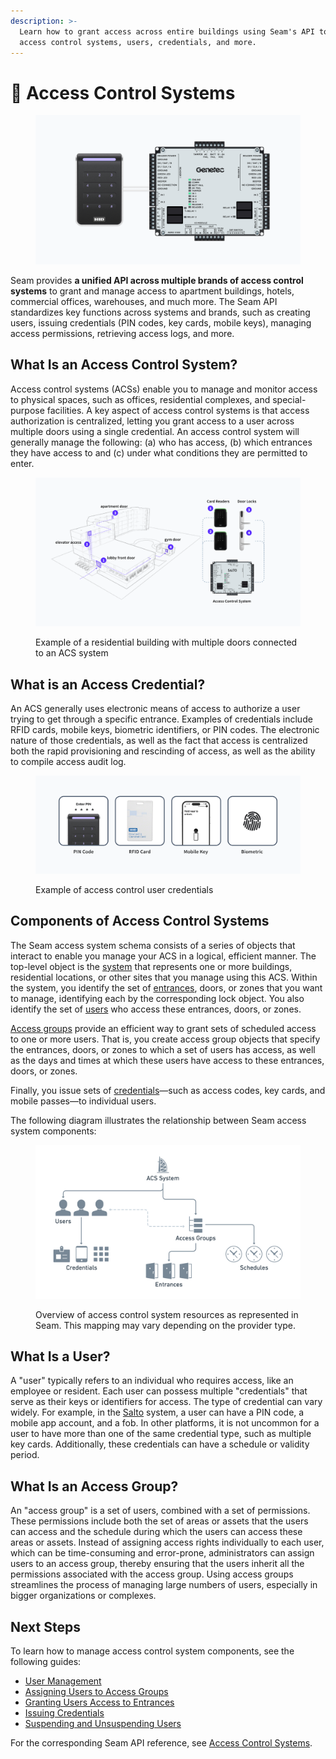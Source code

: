 ```yaml
---
description: >-
  Learn how to grant access across entire buildings using Seam's API to manage
  access control systems, users, credentials, and more.
---
```


# 🏢 Access Control Systems

<figure><img src="../../.gitbook/assets/acs-cover.png" alt=""><figcaption></figcaption></figure>

Seam provides **a unified API across multiple brands of access control systems** to grant and manage access to apartment buildings, hotels, commercial offices, warehouses, and much more. The Seam API standardizes key functions across systems and brands, such as creating users, issuing credentials (PIN codes, key cards, mobile keys), managing access permissions, retrieving access logs, and more.&#x20;

## What Is an Access Control System?

Access control systems (ACSs) enable you to manage and monitor access to physical spaces, such as offices, residential complexes, and special-purpose facilities. A key aspect of access control systems is that access authorization is centralized, letting you grant access to a user across multiple doors using a single credential. An access control system will generally manage the following: (a) who has access, (b) which entrances they have access to and (c) under what conditions they are permitted to enter.

<figure><img src="../../.gitbook/assets/building-acs-example.png" alt=""><figcaption><p>Example of a residential building with multiple doors connected to an ACS system</p></figcaption></figure>

## What is an Access Credential?

An ACS generally uses electronic means of access to authorize a user trying to get through a specific entrance. Examples of credentials include RFID cards, mobile keys, biometric identifiers, or PIN codes. The electronic nature of those credentials, as well as the fact that access is centralized both the rapid provisioning and rescinding of access, as well as the ability to compile access audit log.

<figure><img src="../../.gitbook/assets/acs-credential-types.png" alt=""><figcaption><p>Example of access control user credentials</p></figcaption></figure>

## Components of Access Control Systems&#x20;

The Seam access system schema consists of a series of objects that interact to enable you manage your ACS in a logical, efficient manner. The top-level object is the [system](../../api-clients/access-control-systems/systems/) that represents one or more buildings, residential locations, or other sites that you manage using this ACS. Within the system, you identify the set of [entrances](../../api-clients/access-control-systems/entrances/), doors, or zones that you want to manage, identifying each by the corresponding lock object. You also identify the set of [users](./#what-is-a-user) who access these entrances, doors, or zones.

[Access groups](./#what-is-an-access-group) provide an efficient way to grant sets of scheduled access to one or more users. That is, you create access group objects that specify the entrances, doors, or zones to which a set of users has access, as well as the days and times at which these users have access to these entrances, doors, or zones.

Finally, you issue sets of [credentials](issuing-credentials.md)—such as access codes, key cards, and mobile passes—to individual users.

The following diagram illustrates the relationship between Seam access system components:

<figure><img src="../../.gitbook/assets/image (26).png" alt="Overview of access control system resources as represented in Seam. This mapping may vary depending on the provider type."><figcaption><p>Overview of access control system resources as represented in Seam. This mapping may vary depending on the provider type.</p></figcaption></figure>

## What Is a User?

A "user" typically refers to an individual who requires access, like an employee or resident. Each user can possess multiple "credentials" that serve as their keys or identifiers for access. The type of credential can vary widely. For example, in the [Salto](../../device-guides/salto-locks.md) system, a user can have a PIN code, a mobile app account, and a fob. In other platforms, it is not uncommon for a user to have more than one of the same credential type, such as multiple key cards. Additionally, these credentials can have a schedule or validity period.

## What Is an Access Group?

An "access group" is a set of users, combined with a set of permissions. These permissions include both the set of areas or assets that the users can access and the schedule during which the users can access these areas or assets. Instead of assigning access rights individually to each user, which can be time-consuming and error-prone, administrators can assign users to an access group, thereby ensuring that the users inherit all the permissions associated with the access group. Using access groups streamlines the process of managing large numbers of users, especially in bigger organizations or complexes.

## **Next Steps**

To learn how to manage access control system components, see the following guides:

* [User Management](user-management.md)
* [Assigning Users to Access Groups](assigning-users-to-access-groups.md)
* [Granting Users Access to Entrances](granting-users-access-to-entrances.md)
* [Issuing Credentials](issuing-credentials.md)
* [Suspending and Unsuspending Users](suspending-and-unsuspending-users.md)

For the corresponding Seam API reference, see [Access Control Systems](../../api-clients/access-control-systems/).
